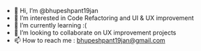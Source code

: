 - 👋 Hi, I’m @bhupeshpant19jan
- 👀 I’m interested in Code Refactoring and UI & UX improvement
- 🌱 I’m currently learning :(
- 💞️ I’m looking to collaborate on UX improvement projects
- 📫 How to reach me : bhupeshpant19jan@gmail.com

<!---
bhupeshpant19jan/bhupeshpant19jan is a ✨ special ✨ repository because its `README.md` (this file) appears on your GitHub profile.
You can click the Preview link to take a look at your changes.
--->
